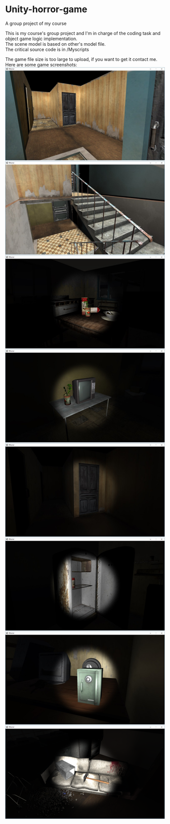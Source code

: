 # Unity-horror-game
A group project of my course

This is my course's group project and I'm in charge of the coding task and object game logic implementation.  
The scene model is based on other's model file.  
The critical source code is in /Myscripts

The game file size is too large to upload, if you want to get it contact me.  
Here are some game screenshots:  
![00](https://raw.githubusercontent.com/HKyang07/Unity-horror-game/master/Screenshots/00.jpg)
![01](https://raw.githubusercontent.com/HKyang07/Unity-horror-game/master/Screenshots/01.jpg)  
![02](https://raw.githubusercontent.com/HKyang07/Unity-horror-game/master/Screenshots/02.jpg)
![03](https://raw.githubusercontent.com/HKyang07/Unity-horror-game/master/Screenshots/03.jpg)  
![04](https://raw.githubusercontent.com/HKyang07/Unity-horror-game/master/Screenshots/04.jpg)
![05](https://raw.githubusercontent.com/HKyang07/Unity-horror-game/master/Screenshots/05.jpg)  
![06](https://raw.githubusercontent.com/HKyang07/Unity-horror-game/master/Screenshots/06.jpg)
![07](https://raw.githubusercontent.com/HKyang07/Unity-horror-game/master/Screenshots/07.jpg)

